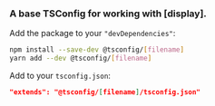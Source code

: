 ### A base TSConfig for working with [display].

Add the package to your `"devDependencies"`:

```sh
npm install --save-dev @tsconfig/[filename]
yarn add --dev @tsconfig/[filename]
```

Add to your `tsconfig.json`:

```json
"extends": "@tsconfig/[filename]/tsconfig.json"
```
